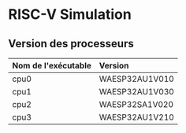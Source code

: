 # RISC-V Simulation


## Version des processeurs

| Nom de l'exécutable | Version        |
| :------------------ | :------------- |
| cpu0                | WAESP32AU1V010 |
| cpu1                | WAESP32AU1V030 |
| cpu2                | WAESP32SA1V020 |
| cpu3                | WAESP32AU1V210 |